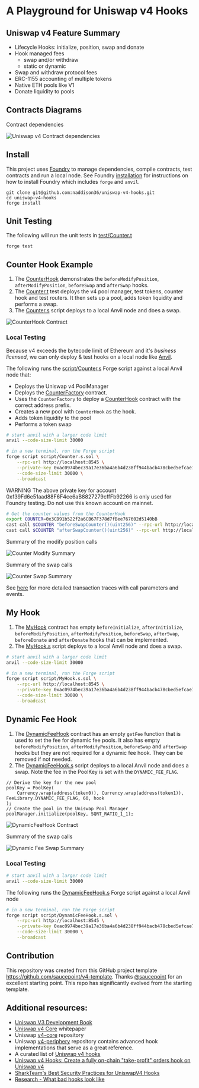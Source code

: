 # A Playground for Uniswap v4 Hooks

## Uniswap v4 Feature Summary

- Lifecycle Hooks: initialize, position, swap and donate
- Hook managed fees
  - swap and/or withdraw
  - static or dynamic
- Swap and withdraw protocol fees
- ERC-1155 accounting of multiple tokens
- Native ETH pools like V1
- Donate liquidity to pools

## Contracts Diagrams

Contract dependencies

![Uniswap v4 Contract dependencies](./docs/uniswapContractsV4.png)

## Install

This project uses [Foundry](https://book.getfoundry.sh) to manage dependencies, compile contracts, test contracts and run a local node. See Foundry [installation](https://book.getfoundry.sh/getting-started/installation) for instructions on how to install Foundry which includes `forge` and `anvil`.

```
git clone git@github.com:naddison36/uniswap-v4-hooks.git
cd uniswap-v4-hooks
forge install
```

## Unit Testing

The following will run the unit tests in [test/Counter.t](./test/Counter.t.sol)

```
forge test
```

## Counter Hook Example

1. The [CounterHook](src/CounterHook.sol) demonstrates the `beforeModifyPosition`, `afterModifyPosition`, `beforeSwap` and `afterSwap` hooks.
2. The [Counter.t](test/Counter.t.sol) test deploys the v4 pool manager, test tokens, counter hook and test routers. It then sets up a pool, adds token liquidity and performs a swap.
3. The [Counter.s](script/Counter.s.sol) script deploys to a local Anvil node and does a swap.

![CounterHook Contract](./docs/CounterHook.svg)

### Local Testing

Because v4 exceeds the bytecode limit of Ethereum and it's _business licensed_, we can only deploy & test hooks on a local node like [Anvil](https://book.getfoundry.sh/anvil/).

The following runs the [script/Counter.s](./script/Counter.s.sol) Forge script against a local Anvil node that:

- Deploys the Uniswap v4 PoolManager
- Deploys the [CounterFactory](./src/CounterFactory.sol) contract.
- Uses the `CounterFactory` to deploy a [CounterHook](./src/CounterHook.sol) contract with the correct address prefix.
- Creates a new pool with `CounterHook` as the hook.
- Adds token liquidity to the pool
- Performs a token swap

```bash
# start anvil with a larger code limit
anvil --code-size-limit 30000
```

```bash
# in a new terminal, run the Forge script
forge script script/Counter.s.sol \
    --rpc-url http://localhost:8545 \
    --private-key 0xac0974bec39a17e36ba4a6b4d238ff944bacb478cbed5efcae784d7bf4f2ff80 \
    --code-size-limit 30000 \
    --broadcast
```

WARNING The above private key for account 0xf39Fd6e51aad88F6F4ce6aB8827279cffFb92266 is only used for Foundry testing. Do not use this known account on mainnet.

```bash
# Get the counter values from the CounterHook
export COUNTER=0x3CD91b522f2a6CB67F378d7fBee767602d5140bB
cast call $COUNTER "beforeSwapCounter()(uint256)" --rpc-url http://localhost:8545
cast call $COUNTER "afterSwapCounter()(uint256)" --rpc-url http://localhost:8545
```

Summary of the modify position calls

![Counter Modify Summary](./docs/counterModifySummary.svg)

Summary of the swap calls

![Counter Swap Summary](./docs/counterSwapSummary.svg)

See [here](./docs/README.md#counter-hook) for more detailed transaction traces with call parameters and events.

## My Hook

1. The [MyHook](src/MyHook.sol) contract has empty `beforeInitialize`, `afterInitialize`, `beforeModifyPosition`, `afterModifyPosition`, `beforeSwap`, `afterSwap`, `beforeDonate` and `afterDonate` hooks that can be implemented.
2. The [MyHook.s](script/MyHook.s.sol) script deploys to a local Anvil node and does a swap.

```bash
# start anvil with a larger code limit
anvil --code-size-limit 30000
```

```bash
# in a new terminal, run the Forge script
forge script script/MyHook.s.sol \
    --rpc-url http://localhost:8545 \
    --private-key 0xac0974bec39a17e36ba4a6b4d238ff944bacb478cbed5efcae784d7bf4f2ff80 \
    --code-size-limit 30000 \
    --broadcast
```

## Dynamic Fee Hook

1. The [DynamicFeeHook](src/DynamicFeeHook.sol) contract has an empty `getFee` function that is used to set the fee for dynamic fee pools.
   It also has empty `beforeModifyPosition`, `afterModifyPosition`, `beforeSwap` and `afterSwap` hooks but they are not required for a dynamic fee hook. They can be removed if not needed.
2. The [DynamicFeeHook.s](script/DynamicFeeHook.s.sol) script deploys to a local Anvil node and does a swap. Note the fee in the PoolKey is set with the `DYNAMIC_FEE_FLAG`.

```Solidity
// Derive the key for the new pool
poolKey = PoolKey(
    Currency.wrap(address(token0)), Currency.wrap(address(token1)), FeeLibrary.DYNAMIC_FEE_FLAG, 60, hook
);
// Create the pool in the Uniswap Pool Manager
poolManager.initialize(poolKey, SQRT_RATIO_1_1);
```

![DynamicFeeHook Contract](./docs/DynamicFeeHook.svg)

Summary of the swap calls

![Dynamic Fee Swap Summary](./docs/dynamicFeeSwapSummary.svg)

### Local Testing

```bash
# start anvil with a larger code limit
anvil --code-size-limit 30000
```

The following runs the [DynamicFeeHook.s](script/DynamicFeeHook.s.sol) Forge script against a local Anvil node

```bash
# in a new terminal, run the Forge script
forge script script/DynamicFeeHook.s.sol \
    --rpc-url http://localhost:8545 \
    --private-key 0xac0974bec39a17e36ba4a6b4d238ff944bacb478cbed5efcae784d7bf4f2ff80 \
    --code-size-limit 30000 \
    --broadcast
```

## Contribution

This repository was created from this GitHub project template https://github.com/saucepoint/v4-template. Thanks [@saucepoint](https://twitter.com/saucepoint) for an excellent starting point. This repo has significantly evolved from the starting template.

## Additional resources:

- [Uniswap V3 Development Book](https://uniswapv3book.com/)
- [Uniswap v4 Core](https://github.com/Uniswap/v4-core/blob/main/whitepaper-v4-draft.pdf) whitepaper
- Uniswap [v4-core](https://github.com/uniswap/v4-core) repository
- Uniswap [v4-periphery](https://github.com/uniswap/v4-periphery) repository contains advanced hook implementations that serve as a great reference.
- A curated list of [Uniswap v4 hooks](https://github.com/fewwwww/awesome-uniswap-hooks#awesome-uniswap-v4-hooks)
- [Uniswap v4 Hooks: Create a fully on-chain "take-profit" orders hook on Uniswap v4](https://learnweb3.io/lessons/uniswap-v4-hooks-create-a-fully-on-chain-take-profit-orders-hook-on-uniswap-v4/)
- [SharkTeam's Best Security Practices for UniswapV4 Hooks](https://twitter.com/sharkteamorg/status/1686673161650417664)
- [Research - What bad hooks look like](https://uniswap.notion.site/Research-What-bad-hooks-look-like-b10256c445904111914eb3b01fb4ec53)

